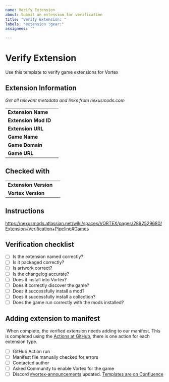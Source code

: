 ```yaml
---
name: Verify Extension
about: Submit an extension for verification
title: "Verify Extension: "
labels: "extension :gear:"
assignees: ''

---
```


# Verify Extension

Use this template to verify game extensions for Vortex ​

## Extension Information

_Get all relevant metadata and links from nexusmods.com_ ​

|  |  |
|--|--|
| **Extension Name** |  |
| **Extension Mod ID** |  |
| **Extension URL** |  |
| **Game Name** | |
| **Game Domain** |  |
| **Game URL** |  |

## Checked with

|  |  |
|--|--|
| **Extension Version** |  |
| **Vortex Version** |  |

## Instructions

https://nexusmods.atlassian.net/wiki/spaces/VORTEX/pages/2892529680/Extension+Verification+Pipeline#Games ​

## Verification checklist

- [ ] Is the extension named correctly?
- [ ] Is it packaged correctly?
- [ ] Is artwork correct?
- [ ] Is the changelog accurate?
- [ ] Does it install into Vortex?
- [ ] Does it correctly discover the game?
- [ ] Does it successfully install a mod?
- [ ] Does it successfully install a collection?
- [ ] Does the game run correctly with the mods installed? ​

## Adding extension to manifest

​ When complete, the verified extension needs adding to our manifest. This is completed using the [Actions at GitHub](https://github.com/Nexus-Mods/vortex-add-extension/actions), there is one action for each extension type. ​

- [ ] GitHub Action run
- [ ] Manifest file manually checked for errors
- [ ] Contacted author
- [ ] Asked Community to enable Vortex for the game
- [ ] Discord [#vortex-announcements](https://discordapp.com/channels/215154001799413770/1141024162182336612) updated. [Templates are on Confluence](https://nexusmods.atlassian.net/wiki/spaces/VORTEX/pages/2906750977/Announcements+Templates) ​
